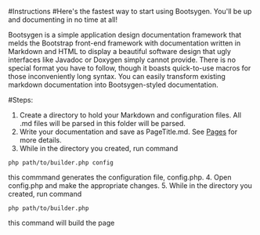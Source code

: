 #Instructions
#Here's the fastest way to start using Bootsygen. You'll be up and documenting in no time at all!

Bootsygen is a simple application design documentation framework that melds the Bootstrap front-end framework with documentation written in Markdown and HTML to display a beautiful software design that ugly interfaces like Javadoc or Doxygen simply cannot provide. There is no special format you have to follow, though it boasts quick-to-use macros for those inconveniently long syntax. You can easily transform existing markdown documentation into Bootsygen-styled documentation.

#Steps:

1. Create a directory to hold your Markdown and configuration files. All .md files will be parsed in this folder will be parsed.
2. Write your documentation and save as PageTitle.md. See [Pages](<Pages.html>) for more details.
3. While in the directory you created, run command
```
php path/to/builder.php config
```
this commmand generates the configuration file, config.php.
4. Open config.php and make the appropriate changes.
5. While in the directory you created, run command 
```
php path/to/builder.php
```
this command will build the page
